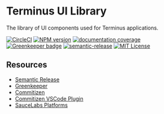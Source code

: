 # Terminus UI Library

The library of UI components used for Terminus applications.

[![CircleCI][circle_badge]][circle_link] [![NPM version][npm_version_image]][npm_url] [![documentation coverage][compodoc_badge]][docs_index] [![Greenkeeper badge][greenkeeper_badge]][greenkeeper] [![semantic-release][semantic_release_badge]][semantic_release] [![MIT License][license_image]][license_url]



## Resources

- [Semantic Release][semantic_release]
- [Greenkeeper][greenkeeper]
- [Commitizen][commitizen]
- [Commitizen VSCode Plugin][commitizen_vsc]
- [SauceLabs Platforms][saucelab_platforms]


[compodoc_badge]: https://rawgit.com/GetTerminus/terminus-ui/master/docs/images/coverage-badge.svg
[docs_index]: docs/coverage.html
[license_image]: http://img.shields.io/badge/license-MIT-blue.svg
[license_url]: LICENSE
[npm_url]: https://npmjs.org/package/@terminus/ui
[npm_version_image]: http://img.shields.io/npm/v/@terminus/ui.svg
[circle_badge]: https://circleci.com/gh/GetTerminus/terminus-ui/tree/master.svg?style=svg
[circle_link]: https://circleci.com/gh/GetTerminus/terminus-ui/tree/master
[greenkeeper_badge]: https://badges.greenkeeper.io/GetTerminus/terminus-ui.svg
[greenkeeper]: https://greenkeeper.io/
[semantic_release_badge]: https://img.shields.io/badge/%20%20%F0%9F%93%A6%F0%9F%9A%80-semantic--release-e10079.svg
[semantic_release]: https://github.com/semantic-release/semantic-release

[semantic_release]: https://github.com/semantic-release/semantic-release
[commitizen]: https://github.com/commitizen
[commitizen_vsc]: https://github.com/commitizen
[saucelab_platforms]: https://saucelabs.com/platforms
